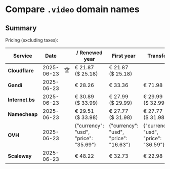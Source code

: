 # Compare `.video` domain names

## Summary

Pricing (excluding taxes):

| Service | Date |  | / Renewed year | First year | Transfer | Restoration |
|--|--|--|--|--|--|--|
| **Cloudflare** | 2025-06-23 | 🏆 | € 21.87<br>($ 25.18) | € 21.87<br>($ 25.18) |  |  |
| **Gandi** | 2025-06-23 |  | € 28.26 | € 33.36 | € 71.98 | € 99.31 |
| **Internet.bs** | 2025-06-23 |  | € 30.89<br>($ 33.99) | € 27.99<br>($ 29.99) | € 29.99<br>($ 32.99) | € 76.25<br>($ 75.25) |
| **Namecheap** | 2025-06-23 |  | € 29.51<br>($ 33.98) | € 27.77<br>($ 31.98) | € 27.77<br>($ 31.98) |  |
| **OVH** | 2025-06-23 |  | {"currency": "usd", "price": "35.69"} | {"currency": "usd", "price": "16.63"} | {"currency": "usd", "price": "36.59"} |  |
| **Scaleway** | 2025-06-23 |  | € 48.22 | € 32.73 | € 22.98 | € 49.99 |
